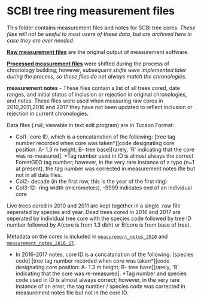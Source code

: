 # SCBI tree ring measurement files

This folder contains measurement files and notes for SCBI tree cores. *These files will not be useful to most users of these data, but are archived here in case they are ever needed.*

**[Raw measurement files](https://github.com/EcoClimLab/SCBI-ForestGEO-Data_private/tree/master/tree_cores/measurement_files/raw)** are the original output of measurement software.  

**[Processed measurement files](https://github.com/EcoClimLab/SCBI-ForestGEO-Data_private/tree/master/tree_cores/measurement_files/processed)** were shifted during the process of chronology building; however, *subsequent shifts were implemented later during the process, so these files do not always match the chronologies*.

**measurement notes** - These files contain a list of all trees cored, date ranges, and initial status of inclusion or rejection in original chronologies, and notes. These files were used when measuring raw cores in 2010,2011,2016 and 2017 they have not been updated to reflect inclusion or rejection in current chronologies.

Data files (.rwl; viewable in text edit program) are in Tucson Format:
  - Col1- core ID, which is a concatanation of the following: [tree tag number recorded when core was taken*][code designating core position: A- 1.3 m height; B- tree base][rarely, 'R' indicating that the core was re-measured]. *Tag number used in ID is almost always the correct ForestGEO tag number; however, in the very rare instance of a typo (n=1 at present), the tag number was corrected in measurement notes ifle but not in all data files. 
  - Col2- decade (in the first row, this is the year of the first ring) 
  - Col3-12- ring width (micrometers), -9999 indicates end of an individual core
  
Live trees cored in 2010 and 2011 are kept together in a single .raw file seperated by species and year. Dead trees cored in 2016 and 2017 are seperated by individual tree core with the species code followed by tree ID number followed by A(core is from 1.3 dbh) or B(core is from base of tree).

Metadata on the cores is included in [`measurement_notes_2010`](https://github.com/SCBI-ForestGEO/SCBI-ForestGEO-Data_private/blob/master/tree_cores/measurement_files/measurement_notes_2010_chronology.csv) and [`measurement_notes_2016_17`](https://github.com/SCBI-ForestGEO/SCBI-ForestGEO-Data_private/blob/master/tree_cores/measurement_files/measurement_notes_2016_17_chronology.csv).
  - In 2016-2017 notes, core ID is a concatanation of the following: [species code] [tree tag number recorded when core was taken*][code designating core position: A- 1.3 m height; B- tree base][rarely, 'R' indicating that the core was re-measured]. *Tag number and species code used in ID is almost always correct; however, in the very rare instance of an error, the tag number / species code was corrected in measurement notes file but not in the core ID. 

